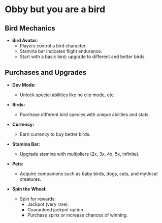 # Obby but you are a bird

## Bird Mechanics
- **Bird Avatar:**
  * Players control a bird character.
  - Stamina bar indicates flight endurance.
  - Start with a basic bird; upgrade to different and better birds.

## Purchases and Upgrades
- **Dev Mode:**
  - Unlock special abilities like no clip mode, etc.

- **Birds:**
  - Purchase different bird species with unique abilities and stats.

- **Currency:**
  - Earn currency to buy better birds.
  
- **Stamina Bar:**
  - Upgrade stamina with multipliers (2x, 3x, 4x, 5x, infinite).

- **Pets:**
  - Acquire companions such as baby birds, dogs, cats, and mythical creatures.

- **Spin the Wheel:**
  - Spin for rewards:
    - Jackpot (very rare).
    - Guaranteed jackpot option.
    - Purchase spins or increase chances of winning.

